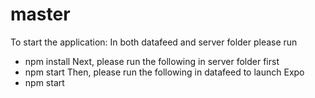 # master
To start the application:
In both datafeed and server folder please run
* npm install
Next, please run the following in server folder first
* npm start 
Then, please run the following in datafeed to launch Expo
* npm start

